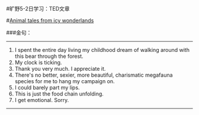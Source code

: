 #旷野5-2日学习：TED文章

#[Animal tales from icy wonderlands](https://www.ted.com/talks/paul_nicklen_tales_of_ice_bound_wonderlands?language=en)

###金句：

----------


1. I spent the entire day living my childhood dream of walking around with this bear through the forest.  
1. My clock is ticking.
1. Thank you very much. I appreciate it.
1. There's no better, sexier, more beautiful, charismatic megafauna species for me to hang my campaign on.
1. I could barely part my lips. 
1. This is just the food chain unfolding.
1. I get emotional. Sorry.

----------




